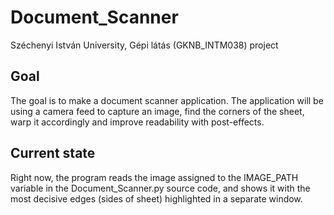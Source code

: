 # Document_Scanner
Széchenyi István University, Gépi látás (GKNB_INTM038) project


## Goal
The goal is to make a document scanner application.
The application will be using a camera feed to capture an image, find the corners of the sheet, warp it accordingly and improve readability with post-effects.

## Current state
Right now, the program reads the image assigned to the IMAGE_PATH variable in the Document_Scanner.py source code, and shows it with the most decisive edges (sides of sheet) highlighted in a separate window.
